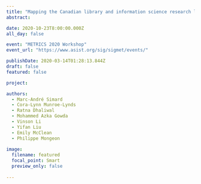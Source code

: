 ```yaml
---
title: "Mapping the Canadian library and information science research landscape"
abstract:

date: 2020-10-23T8:00:00.000Z
all_day: false

event: "METRICS 2020 Workshop"
event_url: "https://www.asist.org/sig/sigmet/events/"

publishDate: 2020-03-14T01:28:13.844Z
draft: false
featured: false

project: 

authors:
  - Marc-André Simard
  - Cora-Lynn Munroe-Lynds
  - Ratna Dhaliwal
  - Mohammed Azka Gowda
  - Vinson Li
  - Yifan Liu
  - Emily McClean
  - Philippe Mongeon
    
image:
  filename: featured
  focal_point: Smart
  preview_only: false
  
---
```

